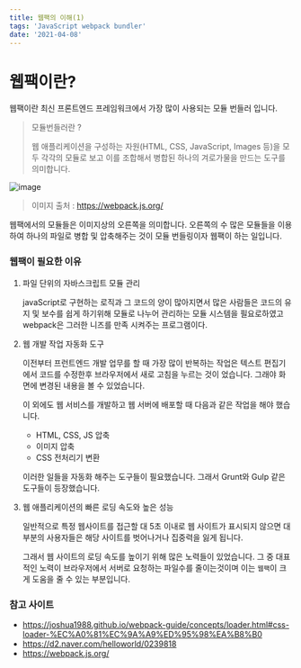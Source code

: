 ```yaml
---
title: 웹팩의 이해(1)
tags: 'JavaScript webpack bundler'
date: '2021-04-08'
---
```


# 웹팩이란?

웹팩이란 최신 프론트엔드 프레임워크에서 가장 많이 사용되는 모듈 번들러 입니다. 

> 모듈번들러란 ?
>
> 웹 애플리케이션을 구성하는 자원(HTML, CSS, JavaScript, Images 등)을 모두 각각의 모듈로 보고 이를 조합해서 병합된 하나의 겨로가물을 만드는 도구를 의미합니다.

![image](https://user-images.githubusercontent.com/60080270/114028903-f318f880-98b3-11eb-90bf-2c608eae88f4.png)

> 이미지 출처 : https://webpack.js.org/

웹팩에서의 모듈들은 이미지상의 오른쪽을 의미합니다. 오른쪽의 수 많은 모듈들을 이용하여 하나의 파일로 병합 및 압축해주는 것이 모듈 번들링이자 웹팩이 하는 일입니다.

### 웹팩이 필요한 이유

1. 파일 단위의 자바스크립트 모듈 관리

   javaScript로 구현하는 로직과 그 코드의 양이 많아지면서 많은 사람들은 코드의 유지 및 보수를 쉽게 하기위해 모듈로 나누어 관리하는 모듈 시스템을 필요로하였고 webpack은 그러한 니즈를 만족 시켜주는 프로그램이다.

2. 웹 개발 작업 자동화 도구

   이전부터 프런트엔드 개발 업무를 할 때 가장 많이 반복하는 작업은 텍스트 편집기에서 코드를 수정한후 브라우저에서 새로 고침을 누르는 것이 었습니다. 그래야 화면에 변경된 내용을 볼 수 있었습니다.

   이 외에도 웹 서비스를 개발하고 웹 서버에 배포할 때 다음과 같은 작업을 해야 했습니다.

   - HTML, CSS, JS 압축
   - 이미지 압축
   - CSS 전처리기 변환

   이러한 일들을 자동화 해주는 도구들이 필요했습니다. 그래서 Grunt와 Gulp 같은 도구들이 등장했습니다.

3. 웹 애플리케이션의 빠른 로딩 속도와 높은 성능

   일반적으로 특정 웹사이트를 접근할 대 5초 이내로 웹 사이트가 표시되지 않으면 대부분의 사용자들은 해당 사이트를 벗어나거나 집중력을 잃게 됩니다.

   그래서 웹 사이트의 로딩 속도를 높이기 위해 많은 노력들이 있었습니다. 그 중 대표적인 노력이 브라우저에서 서버로 요청하는 파일수를 줄이는것이며 이는 `웹팩`이 크게 도움을 줄 수 있는 부분입니다.

### 참고 사이트

- https://joshua1988.github.io/webpack-guide/concepts/loader.html#css-loader-%EC%A0%81%EC%9A%A9%ED%95%98%EA%B8%B0
- https://d2.naver.com/helloworld/0239818
- https://webpack.js.org/

